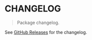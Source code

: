 # CHANGELOG

> Package changelog.

See [GitHub Releases](https://github.com/stdlib-js/math-strided-special-abs2-by/releases) for the changelog.